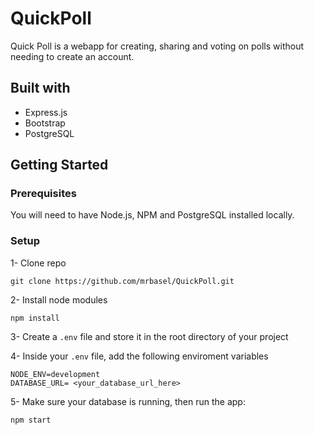 # QuickPoll

Quick Poll is a webapp for creating, sharing and voting on polls without needing to create an account.

## Built with

- Express.js
- Bootstrap
- PostgreSQL

## Getting Started

### Prerequisites

You will need to have Node.js, NPM and PostgreSQL installed locally.

### Setup

1- Clone repo

```
git clone https://github.com/mrbasel/QuickPoll.git
```

2- Install node modules

`npm install`

3- Create a `.env` file and store it in the root directory of your project

4- Inside your `.env` file, add the following enviroment variables

```
NODE_ENV=development
DATABASE_URL= <your_database_url_here>
```

5- Make sure your database is running, then run the app:

```
npm start
```
